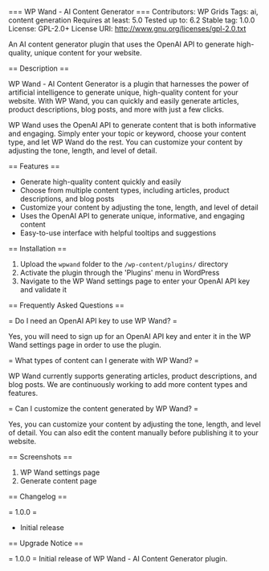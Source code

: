 === WP Wand - AI Content Generator ===
Contributors: WP Grids
Tags: ai, content generation
Requires at least: 5.0
Tested up to: 6.2
Stable tag: 1.0.0
License: GPL-2.0+
License URI: http://www.gnu.org/licenses/gpl-2.0.txt

An AI content generator plugin that uses the OpenAI API to generate high-quality, unique content for your website.

== Description ==

WP Wand - AI Content Generator is a plugin that harnesses the power of artificial intelligence to generate unique, high-quality content for your website. With WP Wand, you can quickly and easily generate articles, product descriptions, blog posts, and more with just a few clicks.

WP Wand uses the OpenAI API to generate content that is both informative and engaging. Simply enter your topic or keyword, choose your content type, and let WP Wand do the rest. You can customize your content by adjusting the tone, length, and level of detail.

== Features ==

- Generate high-quality content quickly and easily
- Choose from multiple content types, including articles, product descriptions, and blog posts
- Customize your content by adjusting the tone, length, and level of detail
- Uses the OpenAI API to generate unique, informative, and engaging content
- Easy-to-use interface with helpful tooltips and suggestions

== Installation ==

1. Upload the `wpwand` folder to the `/wp-content/plugins/` directory
2. Activate the plugin through the 'Plugins' menu in WordPress
3. Navigate to the WP Wand settings page to enter your OpenAI API key and validate it

== Frequently Asked Questions ==

= Do I need an OpenAI API key to use WP Wand? =

Yes, you will need to sign up for an OpenAI API key and enter it in the WP Wand settings page in order to use the plugin.

= What types of content can I generate with WP Wand? =

WP Wand currently supports generating articles, product descriptions, and blog posts. We are continuously working to add more content types and features.

= Can I customize the content generated by WP Wand? =

Yes, you can customize your content by adjusting the tone, length, and level of detail. You can also edit the content manually before publishing it to your website.

== Screenshots ==

1. WP Wand settings page
2. Generate content page

== Changelog ==

= 1.0.0 =
* Initial release

== Upgrade Notice ==

= 1.0.0 =
Initial release of WP Wand - AI Content Generator plugin.
